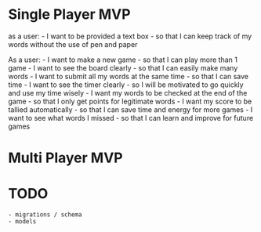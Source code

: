 # Single Player MVP
as a user:
    - I want to be provided a text box
        - so that I can keep track of my words without the use of pen and paper


As a user:
    - I want to make a new game
        - so that I can play more than 1 game
    - I want to see the board clearly
        - so that I can easily make many words
    - I want to submit all my words at the same time
        - so that I can save time
    - I want to see the timer clearly
        - so I will be motivated to go quickly and use my time wisely
    - I want my words to be checked at the end of the game
        - so that I only get points for legitimate words
    - I want my score to be tallied automatically
        - so that I can save time and energy for more games
    - I want to see what words I missed
        - so that I can learn and improve for future games

# Multi Player MVP

# TODO
    - migrations / schema
    - models